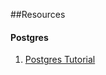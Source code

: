 ##Resources

#### Postgres
1. [Postgres Tutorial](http://www.tutorialspoint.com/postgresql/index.htm)
